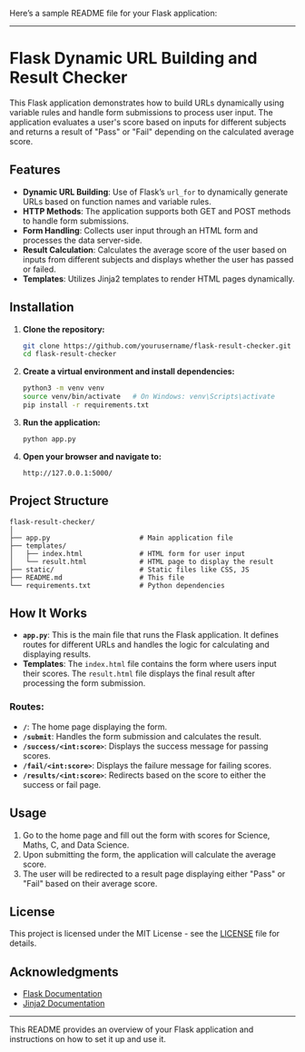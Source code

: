 Here’s a sample README file for your Flask application:

---

# Flask Dynamic URL Building and Result Checker

This Flask application demonstrates how to build URLs dynamically using variable rules and handle form submissions to process user input. The application evaluates a user's score based on inputs for different subjects and returns a result of "Pass" or "Fail" depending on the calculated average score.

## Features

- **Dynamic URL Building**: Use of Flask’s `url_for` to dynamically generate URLs based on function names and variable rules.
- **HTTP Methods**: The application supports both GET and POST methods to handle form submissions.
- **Form Handling**: Collects user input through an HTML form and processes the data server-side.
- **Result Calculation**: Calculates the average score of the user based on inputs from different subjects and displays whether the user has passed or failed.
- **Templates**: Utilizes Jinja2 templates to render HTML pages dynamically.

## Installation

1. **Clone the repository:**
   ```bash
   git clone https://github.com/yourusername/flask-result-checker.git
   cd flask-result-checker
   ```

2. **Create a virtual environment and install dependencies:**
   ```bash
   python3 -m venv venv
   source venv/bin/activate   # On Windows: venv\Scripts\activate
   pip install -r requirements.txt
   ```

3. **Run the application:**
   ```bash
   python app.py
   ```

4. **Open your browser and navigate to:**
   ```
   http://127.0.0.1:5000/
   ```

## Project Structure

```plaintext
flask-result-checker/
│
├── app.py                      # Main application file
├── templates/
│   ├── index.html              # HTML form for user input
│   └── result.html             # HTML page to display the result
├── static/                     # Static files like CSS, JS
├── README.md                   # This file
└── requirements.txt            # Python dependencies
```

## How It Works

- **`app.py`**: This is the main file that runs the Flask application. It defines routes for different URLs and handles the logic for calculating and displaying results.
- **Templates**: The `index.html` file contains the form where users input their scores. The `result.html` file displays the final result after processing the form submission.

### Routes:

- **`/`**: The home page displaying the form.
- **`/submit`**: Handles the form submission and calculates the result.
- **`/success/<int:score>`**: Displays the success message for passing scores.
- **`/fail/<int:score>`**: Displays the failure message for failing scores.
- **`/results/<int:score>`**: Redirects based on the score to either the success or fail page.

## Usage

1. Go to the home page and fill out the form with scores for Science, Maths, C, and Data Science.
2. Upon submitting the form, the application will calculate the average score.
3. The user will be redirected to a result page displaying either "Pass" or "Fail" based on their average score.

## License

This project is licensed under the MIT License - see the [LICENSE](LICENSE) file for details.

## Acknowledgments

- [Flask Documentation](https://flask.palletsprojects.com/)
- [Jinja2 Documentation](https://jinja.palletsprojects.com/)

---

This README provides an overview of your Flask application and instructions on how to set it up and use it.
